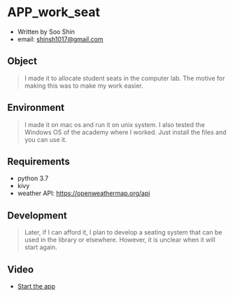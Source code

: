 # APP_work_seat

- Written by Soo Shin
- email: shinsh1017@gmail.com

## Object

> I made it to allocate student seats in the computer lab. 
> The motive for making this was to make my work easier. 

  
## Environment

> I made it on mac os and run it on unix system.
> I also tested the Windows OS of the academy where I worked.
> Just install the files and you can use it.
  
## Requirements

- python 3.7
- kivy
- weather API: https://openweathermap.org/api

## Development

> Later, if I can afford it, I plan to develop a seating system that can be used in the library or elsewhere.
> However, it is unclear when it will start again.
  
## Video

* [Start the app](https://youtu.be/XjhmiCzlQ3Q)
